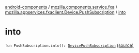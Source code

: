 [android-components](../../index.md) / [mozilla.components.service.fxa](../index.md) / [mozilla.appservices.fxaclient.Device.PushSubscription](index.md) / [into](./into.md)

# into

`fun PushSubscription.into(): `[`DevicePushSubscription`](../../mozilla.components.concept.sync/-device-push-subscription/index.md) [(source)](https://github.com/mozilla-mobile/android-components/blob/master/components/service/firefox-accounts/src/main/java/mozilla/components/service/fxa/Types.kt#L137)